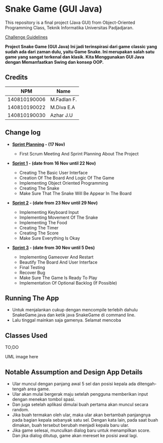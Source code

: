 # Snake Game (GUI Java)

This repository is a final project (Java GUI) from Object-Oriented Programming Class, Teknik Informatika Universitas Padjadjaran. 

[Challenge Guidelines](challenge-guideline.md)

**Project Snake Game (GUI Java) Ini jadi terinspirasi dari game classic yang sudah ada dari zaman dulu, yaitu Game Snake. Ini merupakan salah satu game yang sangat terkenal
   dan klasik. Kita Menggunakan GUI Java dengan Memanfaatkan Swing dan konsep OOP.**

## Credits
| NPM           | Name        |
| ------------- |-------------|
| 140810190006  | M.Fadlan F. |
| 140810190022  | M.Diva E.A  |
| 140810190030  | Azhar J.U   |

## Change log
- **[Sprint Planning](changelog/sprint-planning.md) - (17 Nov)** 
   - First Scrum Meeting And Sprint Planning About The Project

- **[Sprint 1](changelog/sprint-1.md) - (date from 16 Nov until 22 Nov)** 
   - Creating The Basic User Interface
   - Creation Of The Board And Logic Of The Game
   - Implementing Object Oriented Programming
   - Creating The Snake
   - Make Sure That The Snake Will Be Appear In The Board

- **[Sprint 2](changelog/sprint-2.md) - (date from 23 Nov until 29 Nov)** 
  - Implementing Keyboard Input 
  - Implementing Movement Of The Snake 
  - Implementing The Food 
  - Creating The Timer 
  - Creating The Score 
  - Make Sure Everything Is Okay 
   
- **[Sprint 3](changelog/sprint-3.md) - (date from 30 Nov until 5 Des)** 
  - Implementing Gameover And Restart 
  - Beautify The Board And User Interface
  - Final Testing 
  - Recover Bug 
  - Make Sure The Game Is Ready To Play 
  - Implementation Of Optional Backlog (If Possible)

## Running The App

- Untuk menjalankan cukup dengan mencompile terlebih dahulu SnakeGame.java dan ketik java SnakeGame di command line.
- Lalu tinggal mainkan saja gamenya. Selamat mencoba

## Classes Used

TO;DO

UML image here

## Notable Assumption and Design App Details

- Ular muncul dengan panjang awal 5 sel dan posisi kepala ada ditengah-tengah area game.
- Ular akan mulai bergerak maju setelah pengguna memberikan input dengan menekan tombol spasi.
- Dan juga setelah aplikasi dimulai buah pertama akan muncul secara random.
- Jika buah termakan oleh ular, maka ular akan bertambah panjangnya pada bagian kepala sebanyak satu sel. Dengan kata lain, pada saat buah dimakan, buah tersebut berubah menjadi kepala baru ular.
- Jika game selesai, munculkan dialog baru untuk menampilkan score. Dan jika dialog ditutup, game akan mereset ke posisi awal lagi.
